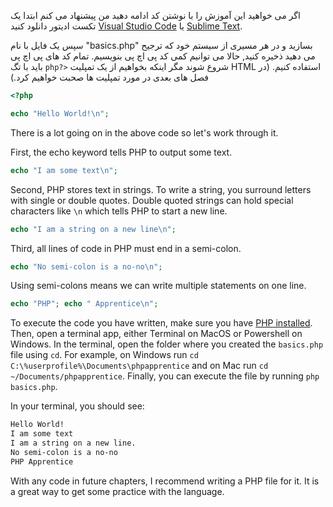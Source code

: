 اگر می خواهید این آموزش را با نوشتن کد ادامه دهید من پیشنهاد می کنم ابتدا یک تکست ادیتور دانلود کنید
[Visual Studio Code](https://code.visualstudio.com/) یا [Sublime Text](https://www.sublimetext.com/).

سپس یک فایل با نام "basics.php" بسازید و در هر مسیری از سیستم خود که ترجیح می دهید ذخیره کنید, حالا می توانیم کمی کد پی اچ پی بنویسیم.
تمام کد های پی اچ پی باید با تگ `php?>` شروع شوند مگر اینکه بخواهیم از یک تمپلیت HTML استفاده کنیم.
(در فصل های بعدی در مورد تمپلیت ها صحبت خواهیم کرد.)
```php
<?php

echo "Hello World!\n";
```

There is a lot going on in the above code so let's work through it.

First, the echo keyword tells PHP to output some text.
```php
echo "I am some text\n";
```

Second, PHP stores text in strings. To write a string, you surround letters with single or double quotes.
Double quoted strings can hold special characters like `\n` which tells PHP to start a new line.
```php
echo "I am a string on a new line\n";
```

Third, all lines of code in PHP must end in a semi-colon.
```php
echo "No semi-colon is a no-no\n";
```

Using semi-colons means we can write multiple statements on one line.
```php
echo "PHP"; echo " Apprentice\n";
```

To execute the code you have written, make sure you have [PHP installed](/installing-php.html).
Then, open a terminal app, either Terminal on MacOS or Powershell on Windows. In the terminal,
open the folder where you created the `basics.php` file using `cd`. For example, on Windows run `cd C:\%userprofile%\Documents\phpapprentice` and on Mac run `cd ~/Documents/phpapprentice`. Finally, you can execute the file by running `php basics.php`.

In your terminal, you should see:
```bash
Hello World!
I am some text
I am a string on a new line.
No semi-colon is a no-no
PHP Apprentice
```

With any code in future chapters, I recommend writing a PHP file for it.
It is a great way to get some practice with the language.
